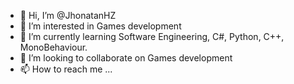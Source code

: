 - 👋 Hi, I’m @JhonatanHZ
- 👀 I’m interested in Games development
- 🌱 I’m currently learning Software Engineering, C#, Python, C++, MonoBehaviour.
- 💞️ I’m looking to collaborate on Games development
- 📫 How to reach me ...

<!---
JhonatanHZ/JhonatanHZ is a ✨ special ✨ repository because its `README.md` (this file) appears on your GitHub profile.
You can click the Preview link to take a look at your changes.
--->
